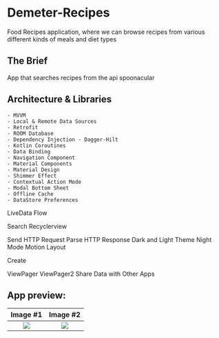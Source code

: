 # Demeter-Recipes
Food Recipes application, where we can browse recipes from various different kinds of meals and diet types

## The Brief

App that searches recipes from the api spoonacular


## Architecture & Libraries
    - MVVM
    - Local & Remote Data Sources
    - Retrofit
    - ROOM Database
    - Dependency Injection - Dagger-Hilt
    - Kotlin Coroutines
    - Data Binding
    - Navigation Component
    - Material Components
    - Material Design
    - Shimmer Effect
    - Contextual Action Mode
    - Modal Bottom Sheet
    - Offline Cache
    - DataStore Preferences





LiveData
Flow

Search Recyclerview

Send HTTP Request
Parse HTTP Response
Dark and Light Theme
Night Mode
Motion Layout

Create 

ViewPager
ViewPager2
Share Data with Other Apps
    
## App preview:




Image #1            |  Image #2           
:-------------------------:|:----------------------------:
<img src="images/Orpheus_Music_1.jpg">    |  <img src="images/Orpheus_Music_2.jpg"> 
